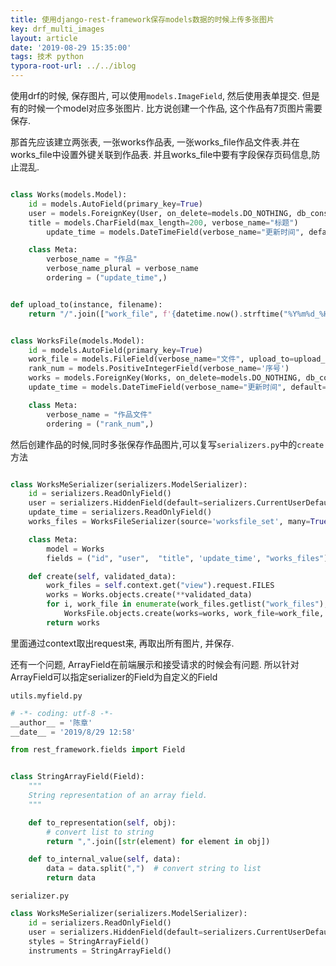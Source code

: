 ```yaml
---
title: 使用django-rest-framework保存models数据的时候上传多张图片
key: drf_multi_images
layout: article
date: '2019-08-29 15:35:00'
tags: 技术 python
typora-root-url: ../../iblog
---
```


使用drf的时候, 保存图片, 可以使用`models.ImageField`, 然后使用表单提交. 但是有的时候一个model对应多张图片. 比方说创建一个作品, 这个作品有7页图片需要保存.

那首先应该建立两张表, 一张works作品表, 一张works_file作品文件表.并在works_file中设置外键关联到作品表. 并且works_file中要有字段保存页码信息,防止混乱.

```python

class Works(models.Model):
    id = models.AutoField(primary_key=True)
    user = models.ForeignKey(User, on_delete=models.DO_NOTHING, db_constraint=False)
    title = models.CharField(max_length=200, verbose_name="标题")
 		update_time = models.DateTimeField(verbose_name="更新时间", default=datetime.now)

    class Meta:
        verbose_name = "作品"
        verbose_name_plural = verbose_name
        ordering = ("update_time",)


def upload_to(instance, filename):
    return "/".join(["work_file", f'{datetime.now().strftime("%Y%m%d_%H%M%S")}__{filename}'])


class WorksFile(models.Model):
    id = models.AutoField(primary_key=True)
    work_file = models.FileField(verbose_name="文件", upload_to=upload_to)
    rank_num = models.PositiveIntegerField(verbose_name='序号')
    works = models.ForeignKey(Works, on_delete=models.DO_NOTHING, db_constraint=False, verbose_name="所属作品")
    update_time = models.DateTimeField(verbose_name="更新时间", default=datetime.now)

    class Meta:
        verbose_name = "作品文件"
        ordering = ("rank_num",)

```

然后创建作品的时候,同时多张保存作品图片,可以复写`serializers.py`中的`create`方法

```python

class WorksMeSerializer(serializers.ModelSerializer):
    id = serializers.ReadOnlyField()
    user = serializers.HiddenField(default=serializers.CurrentUserDefault())
    update_time = serializers.ReadOnlyField()
    works_files = WorksFileSerializer(source='worksfile_set', many=True, read_only=True, label="作品文件")

    class Meta:
        model = Works
        fields = ("id", "user",  "title", 'update_time', "works_files")

    def create(self, validated_data):
        work_files = self.context.get("view").request.FILES
        works = Works.objects.create(**validated_data)
        for i, work_file in enumerate(work_files.getlist("work_files"), start=1):
            WorksFile.objects.create(works=works, work_file=work_file, rank_num=i)
        return works

```

里面通过context取出request来, 再取出所有图片, 并保存.

还有一个问题, ArrayField在前端展示和接受请求的时候会有问题. 所以针对ArrayField可以指定serializer的Field为自定义的Field

`utils.myfield.py`

```python
# -*- coding: utf-8 -*-
__author__ = '陈章'
__date__ = '2019/8/29 12:58'

from rest_framework.fields import Field


class StringArrayField(Field):
    """
    String representation of an array field.
    """

    def to_representation(self, obj):
        # convert list to string
        return ",".join([str(element) for element in obj])

    def to_internal_value(self, data):
        data = data.split(",")  # convert string to list
        return data

```

`serializer.py`

```python
class WorksMeSerializer(serializers.ModelSerializer):
    id = serializers.ReadOnlyField()
    user = serializers.HiddenField(default=serializers.CurrentUserDefault())
    styles = StringArrayField()
    instruments = StringArrayField()
```

